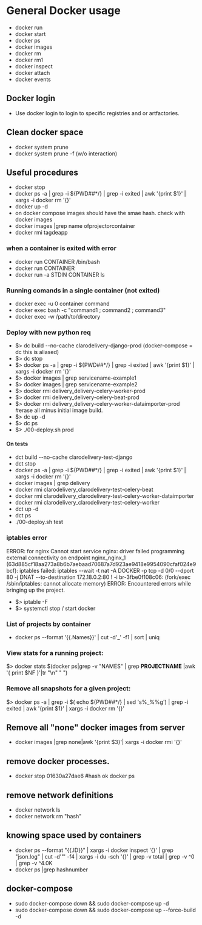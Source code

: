 
# General Docker usage

* docker run
* docker start
* docker ps
* docker images
* docker rm
* docker rm1
* docker inspect
* docker attach
* docker events

## Docker login
* Use docker login to login to specific registries and or artfactories.

## Clean docker space
* docker system prune 
* docker system prune -f (w/o interaction)

## Useful procedures
* docker stop
* docker ps -a | grep -i ${PWD##*/} | grep -i exited | awk '{print $1}' | xargs -i docker rm '{}'
* docker up -d
* on docker compose images should have the smae hash. check with docker images
* docker images |grep name ofprojectorcontainer
* docker rmi tagdeapp

### when a container is exited with error
* docker run CONTAINER /bin/bash
* docker run CONTAINER 
* docker run -a STDIN  CONTAINER ls

### Running comands in a single container (not exited)

* docker exec -u 0 container command
* docker exec <container> bash -c "command1 ; command2 ; command3"
* docker exec -w /path/to/directory <container> <command>


### Deploy with new python req
* $> dc build --no-cache clarodelivery-django-prod   (docker-compose = dc this is aliased) 
* $> dc stop
* $> docker ps -a | grep -i ${PWD##*/} | grep -i exited | awk '{print $1}' | xargs -i docker rm '{}'
* $> docker images | grep servicename-example1
* $> docker images | grep servicename-example2
* $> docker rmi delivery_delivery-celery-worker-prod
* $> docker rmi delivery_delivery-celery-beat-prod
* $> docker rmi delivery_delivery-celery-worker-dataimporter-prod #erase all minus initial image build. 
* $> dc up -d
* $> dc ps
* $> ./00-deploy.sh prod
#### On tests
* dct build --no-cache clarodelivery-test-django
* dct stop
* docker ps -a | grep -i ${PWD##*/} | grep -i exited | awk '{print $1}' | xargs -i docker rm '{}'
* docker images | grep delivery
* docker rmi clarodelivery_clarodelivery-test-celery-beat
* docker rmi clarodelivery_clarodelivery-test-celery-worker-dataimporter
* docker rmi clarodelivery_clarodelivery-test-celery-worker
* dct up -d
* dct ps 
* ./00-deploy.sh test

### iptables error

ERROR: for nginx  Cannot start service nginx: driver failed programming external connectivity on endpoint nginx_nginx_1 (63d885cf18aa273a8b6b7aebaad70687a7d923ae9418e9954090cfaf024e9bcf): iptables failed: iptables --wait -t nat -A DOCKER -p tcp -d 0/0 --dport 80 -j DNAT --to-destination 172.18.0.2:80 ! -i br-3fbe0f108c06:  (fork/exec /sbin/iptables: cannot allocate memory)
ERROR: Encountered errors while bringing up the project.
* $> iptable -F
* $> systemctl stop / start docker

### List of projects by container 

* docker ps --format '{{.Names}}' | cut -d'_' -f1 | sort | uniq

### View stats for a running project:
 $> docker stats $(docker ps|grep -v "NAMES" | grep __PROJECTNAME__ |awk '{ print $NF }'|tr "\n" " ")

### Remove all snapshots for a given project:
 $> docker ps -a |  grep -i $( echo ${PWD##*/} | sed 's%_%%g') | grep -i exited | awk '{print $1}' | xargs -i docker rm '{}'

## Remove all "none" docker images from server
* docker images |grep none|awk '{print $3}'| xargs -i docker rmi '{}'

## remove docker processes.
* docker stop  01630a27dae6  #hash ok docker ps  

## remove network definitions
* docker network ls 
* docker network rm "hash"

## knowing space used by containers 

* docker ps --format "{{.ID}}" | xargs -i docker inspect '{}' | grep "json.log" | cut -d'"' -f4 | xargs -i du -sch '{}' | grep -v total | grep -v ^0 | grep -v ^4.0K
* docker ps |grep hashnumber

## docker-compose 
* sudo docker-compose down && sudo docker-compose up -d
* sudo docker-compose down && sudo docker-compose up --force-build -d


